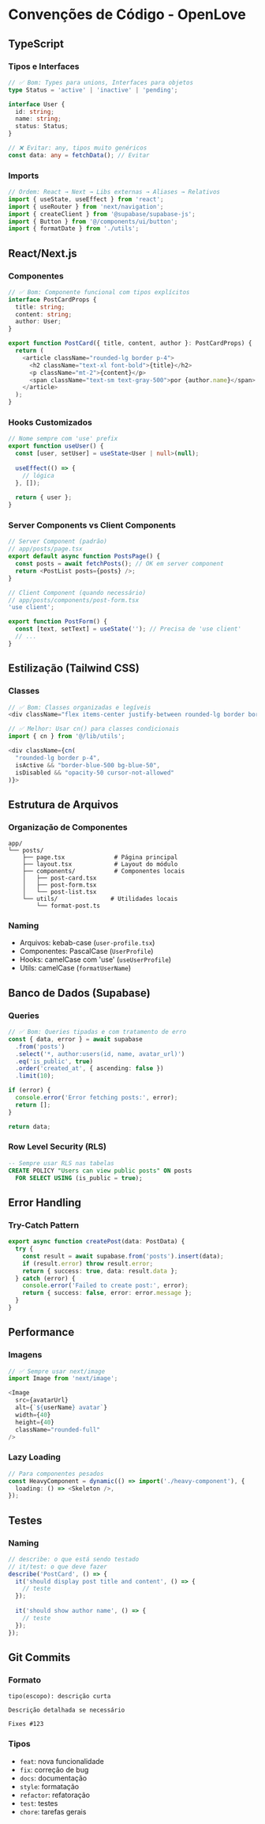 # Convenções de Código - OpenLove

## TypeScript

### Tipos e Interfaces
```typescript
// ✅ Bom: Types para unions, Interfaces para objetos
type Status = 'active' | 'inactive' | 'pending';

interface User {
  id: string;
  name: string;
  status: Status;
}

// ❌ Evitar: any, tipos muito genéricos
const data: any = fetchData(); // Evitar
```

### Imports
```typescript
// Ordem: React → Next → Libs externas → Aliases → Relativos
import { useState, useEffect } from 'react';
import { useRouter } from 'next/navigation';
import { createClient } from '@supabase/supabase-js';
import { Button } from '@/components/ui/button';
import { formatDate } from './utils';
```

## React/Next.js

### Componentes
```typescript
// ✅ Bom: Componente funcional com tipos explícitos
interface PostCardProps {
  title: string;
  content: string;
  author: User;
}

export function PostCard({ title, content, author }: PostCardProps) {
  return (
    <article className="rounded-lg border p-4">
      <h2 className="text-xl font-bold">{title}</h2>
      <p className="mt-2">{content}</p>
      <span className="text-sm text-gray-500">por {author.name}</span>
    </article>
  );
}
```

### Hooks Customizados
```typescript
// Nome sempre com 'use' prefix
export function useUser() {
  const [user, setUser] = useState<User | null>(null);
  
  useEffect(() => {
    // lógica
  }, []);
  
  return { user };
}
```

### Server Components vs Client Components
```typescript
// Server Component (padrão)
// app/posts/page.tsx
export default async function PostsPage() {
  const posts = await fetchPosts(); // OK em server component
  return <PostList posts={posts} />;
}

// Client Component (quando necessário)
// app/posts/components/post-form.tsx
'use client';

export function PostForm() {
  const [text, setText] = useState(''); // Precisa de 'use client'
  // ...
}
```

## Estilização (Tailwind CSS)

### Classes
```typescript
// ✅ Bom: Classes organizadas e legíveis
<div className="flex items-center justify-between rounded-lg border border-gray-200 bg-white p-4 shadow-sm hover:shadow-md">

// ✅ Melhor: Usar cn() para classes condicionais
import { cn } from '@/lib/utils';

<div className={cn(
  "rounded-lg border p-4",
  isActive && "border-blue-500 bg-blue-50",
  isDisabled && "opacity-50 cursor-not-allowed"
)}>
```

## Estrutura de Arquivos

### Organização de Componentes
```
app/
└── posts/
    ├── page.tsx              # Página principal
    ├── layout.tsx            # Layout do módulo
    ├── components/           # Componentes locais
    │   ├── post-card.tsx
    │   ├── post-form.tsx
    │   └── post-list.tsx
    └── utils/               # Utilidades locais
        └── format-post.ts
```

### Naming
- Arquivos: kebab-case (`user-profile.tsx`)
- Componentes: PascalCase (`UserProfile`)
- Hooks: camelCase com 'use' (`useUserProfile`)
- Utils: camelCase (`formatUserName`)

## Banco de Dados (Supabase)

### Queries
```typescript
// ✅ Bom: Queries tipadas e com tratamento de erro
const { data, error } = await supabase
  .from('posts')
  .select('*, author:users(id, name, avatar_url)')
  .eq('is_public', true)
  .order('created_at', { ascending: false })
  .limit(10);

if (error) {
  console.error('Error fetching posts:', error);
  return [];
}

return data;
```

### Row Level Security (RLS)
```sql
-- Sempre usar RLS nas tabelas
CREATE POLICY "Users can view public posts" ON posts
  FOR SELECT USING (is_public = true);
```

## Error Handling

### Try-Catch Pattern
```typescript
export async function createPost(data: PostData) {
  try {
    const result = await supabase.from('posts').insert(data);
    if (result.error) throw result.error;
    return { success: true, data: result.data };
  } catch (error) {
    console.error('Failed to create post:', error);
    return { success: false, error: error.message };
  }
}
```

## Performance

### Imagens
```typescript
// ✅ Sempre usar next/image
import Image from 'next/image';

<Image
  src={avatarUrl}
  alt={`${userName} avatar`}
  width={40}
  height={40}
  className="rounded-full"
/>
```

### Lazy Loading
```typescript
// Para componentes pesados
const HeavyComponent = dynamic(() => import('./heavy-component'), {
  loading: () => <Skeleton />,
});
```

## Testes

### Naming
```typescript
// describe: o que está sendo testado
// it/test: o que deve fazer
describe('PostCard', () => {
  it('should display post title and content', () => {
    // teste
  });
  
  it('should show author name', () => {
    // teste
  });
});
```

## Git Commits

### Formato
```
tipo(escopo): descrição curta

Descrição detalhada se necessário

Fixes #123
```

### Tipos
- `feat`: nova funcionalidade
- `fix`: correção de bug
- `docs`: documentação
- `style`: formatação
- `refactor`: refatoração
- `test`: testes
- `chore`: tarefas gerais